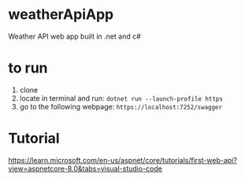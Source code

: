 # weatherApiApp
Weather API web app built in .net and c#

# to run
1. clone
2. locate in terminal and run: `dotnet run --launch-profile https`
3. go to the following webpage: `https://localhost:7252/swagger`

# Tutorial
https://learn.microsoft.com/en-us/aspnet/core/tutorials/first-web-api?view=aspnetcore-8.0&tabs=visual-studio-code
